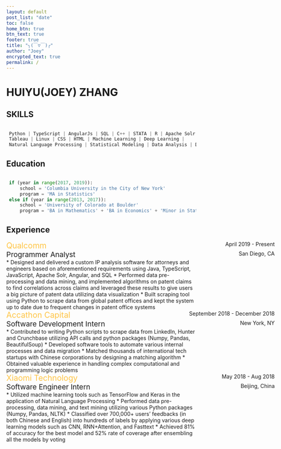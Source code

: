 ```yaml
---
layout: default
post_list: "date"
toc: false
home_btn: true
btn_text: true
footer: true
title: "╮(￣▽￣)╭"
author: "Joey"
encrypted_text: true
permalink: /
---
```


# HUIYU(JOEY) ZHANG

## SKILLS
```python

 Python | TypeScript | AngularJs | SQL | C++ | STATA | R | Apache Solr | SAS | 
 Tableau | Linux | CSS | HTML | Machine Learning | Deep Learning |
 Natural Language Processing | Statistical Modeling | Data Analysis | Data Visualization

```
## Education
```python

 if (year in range(2017, 2019)):
     school = 'Columbia University in the City of New York'
     program = 'MA in Statistics'
 else if (year in range(2013, 2017)):
     school = 'University of Colorado at Boulder'
     program = 'BA in Mathematics' + 'BA in Economics' + 'Minor in Statistics'

```

## Experience

<div><span style="color:#ffc547; font-size:21px"> Qualcomm </span><span style="position:absolute; right:20px"> April 2019 - Present</span></div>
<div><span style="font-size:19px">Programmer Analyst</span><span style="position:absolute; right:20px">San Diego, CA</span></div>
* Designed and delivered a custom IP analysis software for attorneys and engineers based on aforementioned requirements using Java, TypeScript, JavaScript, Apache Solr, Angular, and SQL 
* Performed data pre-processing and data mining, and implemented algorithms on patent claims to find correlations across claims and leveraged these results to give users a big picture of patent data utilizing data visualization
* Built scraping tool using Python to scrape data from global patent offices and kept the system up to date due to frequent changes in patent office systems

<div><span style="color:#ffc547; font-size:21px"> Accathon Capital </span><span style="position:absolute; right:20px"> September 2018 - December 2018</span></div>
<div><span style="font-size:19px">Software Development Intern</span><span style="position:absolute; right:20px">New York, NY</span></div>
* Contributed to writing Python scripts to scrape data from LinkedIn, Hunter and Crunchbase utilizing API calls and python packages (Numpy, Pandas, BeautifulSoup)
* Developed software tools to automate various internal processes and data migration
* Matched thousands of international tech startups with Chinese corporations by designing a matching algorithm
* Obtained valuable experience in handling complex computational and programming logic problems

<div><span style="color:#ffc547; font-size:21px"> Xiaomi Technology </span><span style="position:absolute; right:20px"> May 2018 - Aug 2018</span></div>
<div><span style="font-size:19px">Software Engineer Intern</span><span style="position:absolute; right:20px">Beijing, China</span></div>
* Utilized machine learning tools such as TensorFlow and Keras in the application of Natural Language Processing
* Performed data pre-processing, data mining, and text mining utilizing various Python packages (Numpy, Pandas, NLTK)
* Classified over 700,000+ users’ feedbacks (in both Chinese and English) into hundreds of labels by applying various deep learning models such as CNN, RNN+Attention, and Fasttext
* Achieved 81% of accuracy for the best model and 52% rate of coverage after ensembling all the models by voting


